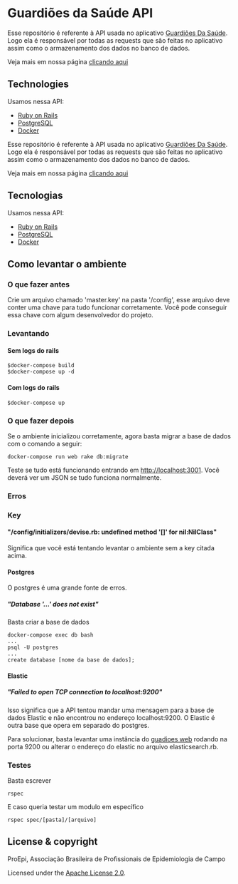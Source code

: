 # Guardiões da Saúde API

Esse repositório é referente à API usada no aplicativo [Guardiões Da Saúde](https://github.com/proepidesenvolvimento/guardioes-app). Logo ela é responsável por todas as requests que são feitas no aplicativo assim como o armazenamento dos dados no banco de dados.

Veja mais em nossa página [clicando aqui](https://proepidesenvolvimento.github.io/guardioes-api/)
## Technologies

Usamos nessa API:
- [Ruby on Rails](https://rubyonrails.org/)
- [PostgreSQL](https://www.postgresql.org/)
- [Docker](https://www.docker.com/)


Esse repositório é referente à API usada no aplicativo [Guardiões Da Saúde](https://github.com/proepidesenvolvimento/guardioes-app). Logo ela é responsável por todas as requests que são feitas no aplicativo assim como o armazenamento dos dados no banco de dados.

Veja mais em nossa página [clicando aqui](https://proepidesenvolvimento.github.io/guardioes-api/)

## Tecnologias

Usamos nessa API:
- [Ruby on Rails](https://rubyonrails.org/)
- [PostgreSQL](https://www.postgresql.org/)
- [Docker](https://www.docker.com/)

## Como levantar o ambiente

### O que fazer antes

Crie um arquivo chamado 'master.key' na pasta '/config', esse arquivo deve conter uma chave para tudo funcionar corretamente. Você pode conseguir essa chave com algum desenvolvedor do projeto.

### Levantando

#### Sem logs do rails
```
$docker-compose build 
$docker-compose up -d
```
#### Com logs do rails
```
$docker-compose up
```

### O que fazer depois

Se o ambiente inicializou corretamente, agora basta migrar a base de dados com o comando a seguir:

```
docker-compose run web rake db:migrate
```

Teste se tudo está funcionando entrando em [http://localhost:3001](http://localhost:3001]). Você deverá ver um JSON se tudo funciona normalmente.

### Erros

### Key

#### "/config/initializers/devise.rb: undefined method '[]' for nil:NilClass"

Significa que você está tentando levantar o ambiente sem a key citada acima.

#### Postgres

O postgres é uma grande fonte de erros.

##### "Database '...' does not exist"

Basta criar a base de dados

```
docker-compose exec db bash
...
psql -U postgres
...
create database [nome da base de dados];
```

#### Elastic

##### "Failed to open TCP connection to localhost:9200"

Isso significa que a API tentou mandar uma mensagem para a base de dados Elastic e não encontrou no endereço localhost:9200. O Elastic é outra base que opera em separado do postgres.

Para solucionar, basta levantar uma instância do [guadioes web](https://github.com/proepidesenvolvimento/guardioes-web/) rodando na porta 9200 ou alterar o endereço do elastic no arquivo elasticsearch.rb.

### Testes

Basta escrever

```
rspec
```

E caso queria testar um modulo em específico

```
rspec spec/[pasta]/[arquivo]
```

## License & copyright

ProEpi, Associação Brasileira de Profissionais de Epidemiologia de Campo

Licensed under the [Apache License 2.0](LICENSE.md).

